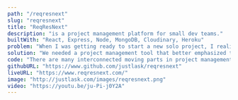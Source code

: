 ```yaml
---
path: "/reqresnext"
slug: "reqresnext"
title: "ReqResNext"
description: "is a project management platform for small dev teams."
builtWith: "React, Express, Node, MongoDB, Cloudinary, Heroku"
problem: "When I was getting ready to start a new solo project, I realized that there was no project management tool that was highly geared to a team of one, or even to a team of a few. Most large teams use not only one tool, but many. And that's great, but for a small project, it can become too much to keep track of - I wanted something simple."
solution: "We needed a project management tool that better emphasized the whole process, including being able to better visualize designs. <br></br><br></br>And importantly, to easily see the project’s progress from a bird’s eye view.<br></br><br></br>So I decided to emphasize the Project, Action, Task model for organizing development."
code: "There are many interconnected moving parts in project management, and therefore there is a great need to keep things organized.<br></br><br></br>And although there are many pieces and information models, I aimed to create the most minimal visualization and easiest 'flow' possible. This includes keeping all components nicely organized in their own folders."
githubURL: "https://www.github.com/justlask/reqresnext"
liveURL: "https://www.reqresnext.com/"
image: "http://justlask.com/images/reqresnext.png"
video: "https://youtu.be/ju-Pi-j0Y2A"
---
```

